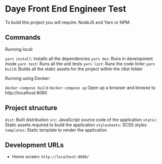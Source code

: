 # Daye Front End Engineer Test

To build this project you will require: NodeJS and Yarn or NPM.

## Commands

Running local:

`yarn install`: Installs all the dependencies
`yarn dev`: Runs in development mode
`yarn test`: Runs all the unit tests
`yarn lint`: Runs the code linter
`yarn build`: Builds all the static assets for the project within the /dist folder

Running using Docker:

`docker-compose build`
`docker-compose up`
Open up a browser and browse to http://localhost:8080


## Project structure

`dist`: Built distribution
`src`: JavaScript source code of the application
`static`: Static assets required to build the application
`stylesheets`: SCSS styles
`templates`: Static template to render the application

## Development URLs

- Home screen: `http://localhost:8080/`